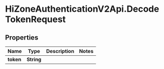 # HiZoneAuthenticationV2Api.DecodeTokenRequest

## Properties

Name | Type | Description | Notes
------------ | ------------- | ------------- | -------------
**token** | **String** |  | 


